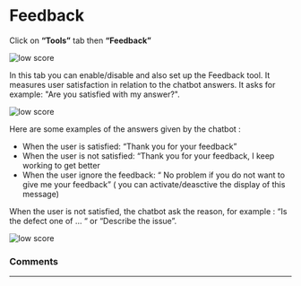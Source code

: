 # Feedback

Click on **“Tools”** tab then **“Feedback”**

<div class="image_center">
  <img :src="$withBase('/assets/img/en/tools/feedback1.png')" alt="low score">
</div>

In this tab you can enable/disable and also set up the Feedback tool. It
measures user satisfaction in relation to the chatbot answers. It asks for
example: "Are you satisfied with my answer?".

<div class="image_center">
  <img :src="$withBase('/assets/img/en/tools/feedback2.png')" alt="low score">
</div>


Here are some examples of the answers given by the chatbot :

-   When the user is satisfied: “Thank you for your feedback”
-   When the user is not satisfied: “Thank you for your feedback, I keep working
    to get better
-   When the user ignore the feedback: “ No problem if you do not want to give
    me your feedback” ( you can activate/deasctive the display of this message)

When the user is not satisfied, the chatbot ask the reason, for example : “Is
the defect one of … “ or “Describe the issue”.

<div class="image_center">
  <img :src="$withBase('/assets/img/en/tools/feedback3.png')" alt="low score">
</div>


### Comments
---
<div id="disqus_thread"></div>


<script>

export default {
  mounted () {

    var disqus_config = function () {
      this.page.url = "https://docs.witivio.com";  // Replace PAGE_URL with your page's canonical URL variable
      this.page.identifier = "witivio_#31"; // Replace PAGE_IDENTIFIER with your page's unique identifier variable
    };

(function() { // DON'T EDIT BELOW THIS LINE
var d = document, s = d.createElement('script');
s.src = 'https://docs-witivio.disqus.com/embed.js';
s.setAttribute('data-timestamp', +new Date());
(d.head || d.body).appendChild(s);
})();
  }
}
</script>